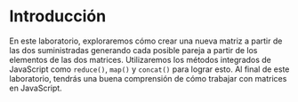 # Introducción

En este laboratorio, exploraremos cómo crear una nueva matriz a partir de las dos suministradas generando cada posible pareja a partir de los elementos de las dos matrices. Utilizaremos los métodos integrados de JavaScript como `reduce()`, `map()` y `concat()` para lograr esto. Al final de este laboratorio, tendrás una buena comprensión de cómo trabajar con matrices en JavaScript.
